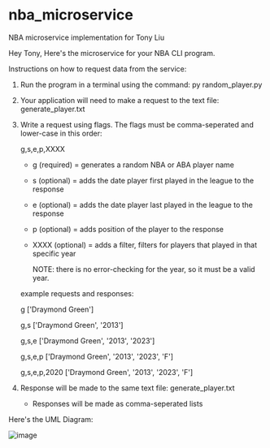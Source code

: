 # nba_microservice
NBA microservice implementation for Tony Liu

Hey Tony, 
Here's the microservice for your NBA CLI program.

Instructions on how to request data from the service:

1. Run the program in a terminal using the command: py random_player.py
2. Your application will need to make a request to the text file: generate_player.txt
3. Write a request using flags. The flags must be comma-seperated and lower-case in this order:

    g,s,e,p,XXXX
    - g (required) = generates a random NBA or ABA player name
    - s (optional) = adds the date player first played in the league to the response 
    - e (optional) = adds the date player last played in the league to the response
    - p (optional) = adds position of the player to the response
    - XXXX (optional) = adds a filter, filters for players that played in that specific year
    
        NOTE: there is no error-checking for the year, so it must be a valid year.
        
    example requests and responses:
    
    g ['Draymond Green']
    
    g,s ['Draymond Green', '2013']
    
    g,s,e ['Draymond Green', '2013', '2023']
    
    g,s,e,p ['Draymond Green', '2013', '2023', 'F']
    
    g,s,e,p,2020 ['Draymond Green', '2013', '2023', 'F']

4. Response will be made to the same text file: generate_player.txt
    - Responses will be made as comma-seperated lists

Here's the UML Diagram:

![image](https://user-images.githubusercontent.com/95652335/217966380-37fc0549-957f-4776-a747-602881a29c5b.png)

